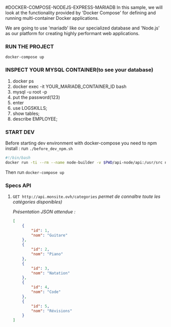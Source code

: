 #DOCKER-COMPOSE-NODEJS-EXPRESS-MARIADB
In this sample, we will look at the functionality provided by 'Docker Compose' for defining and running multi-container Docker applications.

We are going to use 'mariadb' like our specialized database and 'Node.js' as our platform for creating highly performant web applications.

### RUN THE PROJECT
`docker-compose up`

### INSPECT YOUR MYSQL CONTAINER(to see your database)
1. docker ps
2. docker exec -it YOUR_MARIADB_CONTAINER_ID bash
3. mysql -u root -p
4. put the password(123)
5. enter 
6. use LOGSKILLS;
7. show tables;
8. describe EMPLOYEE;

### START DEV

Before starting dev environment with docker-compose you need to npm install : run `./before_dev_npm.sh`
````bash
#!/bin/bash
docker run -ti --rm --name node-builder -v $PWD/api-node/api:/usr/src node:lts-alpine3.10 sh -c "cd /usr/src && npm install"
````

Then run `docker-compose up`



### Specs API

1. `GET http://api.monsite.ovh/categories` *permet de connaître toute les catégories disponibles)*

   *Présentation JSON attendue :*

   ```json
   [
       {
           "id": 1,
           "nom": "Guitare"
       },
       {
           "id": 2,
           "nom": "Piano"
       },
       {
           "id": 3,
           "nom": "Natation"
       },
       {
           "id": 4,
           "nom": "Code"
       },
       {
           "id": 5,
           "nom": "Révisions"
       }
   ]
   ```

   

